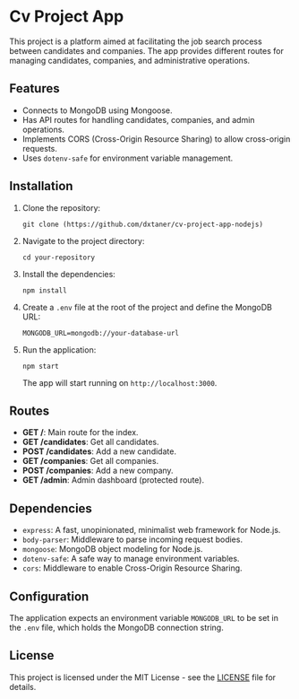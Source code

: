 Cv Project App
============

This project is a platform aimed at facilitating the job search process between candidates and companies.
The app provides different routes for managing candidates, companies, and administrative operations.

Features
--------

*   Connects to MongoDB using Mongoose.
*   Has API routes for handling candidates, companies, and admin operations.
*   Implements CORS (Cross-Origin Resource Sharing) to allow cross-origin requests.
*   Uses `dotenv-safe` for environment variable management.

Installation
------------

1.  Clone the repository:
    
        git clone (https://github.com/dxtaner/cv-project-app-nodejs)
    
2.  Navigate to the project directory:
    
        cd your-repository
    
3.  Install the dependencies:
    
        npm install
    
4.  Create a `.env` file at the root of the project and define the MongoDB URL:
    
        MONGODB_URL=mongodb://your-database-url
    
5.  Run the application:
    
        npm start
    
    The app will start running on `http://localhost:3000`.

Routes
------

*   **GET /**: Main route for the index.
*   **GET /candidates**: Get all candidates.
*   **POST /candidates**: Add a new candidate.
*   **GET /companies**: Get all companies.
*   **POST /companies**: Add a new company.
*   **GET /admin**: Admin dashboard (protected route).

Dependencies
------------

*   `express`: A fast, unopinionated, minimalist web framework for Node.js.
*   `body-parser`: Middleware to parse incoming request bodies.
*   `mongoose`: MongoDB object modeling for Node.js.
*   `dotenv-safe`: A safe way to manage environment variables.
*   `cors`: Middleware to enable Cross-Origin Resource Sharing.

Configuration
-------------

The application expects an environment variable `MONGODB_URL` to be set in the `.env` file, which holds the MongoDB connection string.

License
-------

This project is licensed under the MIT License - see the [LICENSE](LICENSE) file for details.
